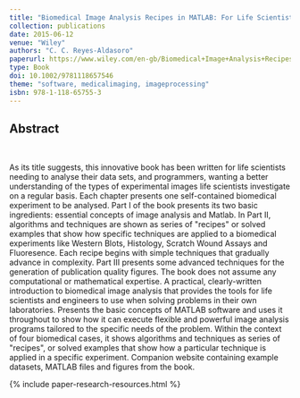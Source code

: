 ```yaml
---
title: "Biomedical Image Analysis Recipes in MATLAB: For Life Scientists and Engineers"
collection: publications
date: 2015-06-12
venue: "Wiley"
authors: "C. C. Reyes-Aldasoro"
paperurl: https://www.wiley.com/en-gb/Biomedical+Image+Analysis+Recipes+in+MATLAB:+For+Life+Scientists+and+Engineers-p-9781118657553
type: Book
doi: 10.1002/9781118657546
theme: "software, medicalimaging, imageprocessing"
isbn: 978-1-118-65755-3
---
```

<h2> Abstract </h2>  <br>

As its title suggests, this innovative book has been written for life scientists needing to analyse their data sets, and programmers, wanting a better understanding of the types of experimental images life scientists investigate on a regular basis. Each chapter presents one self-contained biomedical experiment to be analysed. Part I of the book presents its two basic ingredients: essential concepts of image analysis and Matlab. In Part II, algorithms and techniques are shown as series of "recipes" or solved examples that show how specific techniques are applied to a biomedical experiments like Western Blots, Histology, Scratch Wound Assays and Fluoresence. Each recipe begins with simple techniques that gradually advance in complexity. Part III presents some advanced techniques for the generation of publication quality figures. The book does not assume any computational or mathematical expertise.  A practical, clearly-written introduction to biomedical image analysis that provides the tools for life scientists and engineers to use when solving problems in their own laboratories. Presents the basic concepts of MATLAB software and uses it throughout to show how it can execute flexible and powerful image analysis programs tailored to the specific needs of the problem. Within the context of four biomedical cases, it shows algorithms and techniques as series of "recipes", or solved examples that show how a particular technique is applied in a specific experiment. Companion website containing example datasets, MATLAB files and figures from the book.

{% include paper-research-resources.html %}
